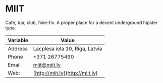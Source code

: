 # MIIT

Cafe, bar, club, fixie-fix.
A proper place for a decent underground hipster type.

Variable 	| Value		
---			| ---
Address 	| Lacplesa iela 10, Riga, Latvia
Phone 		| +371 26775490
Email 		| miit@miit.lv
Web: 		| [http://miit.lv](http://miit.lv)